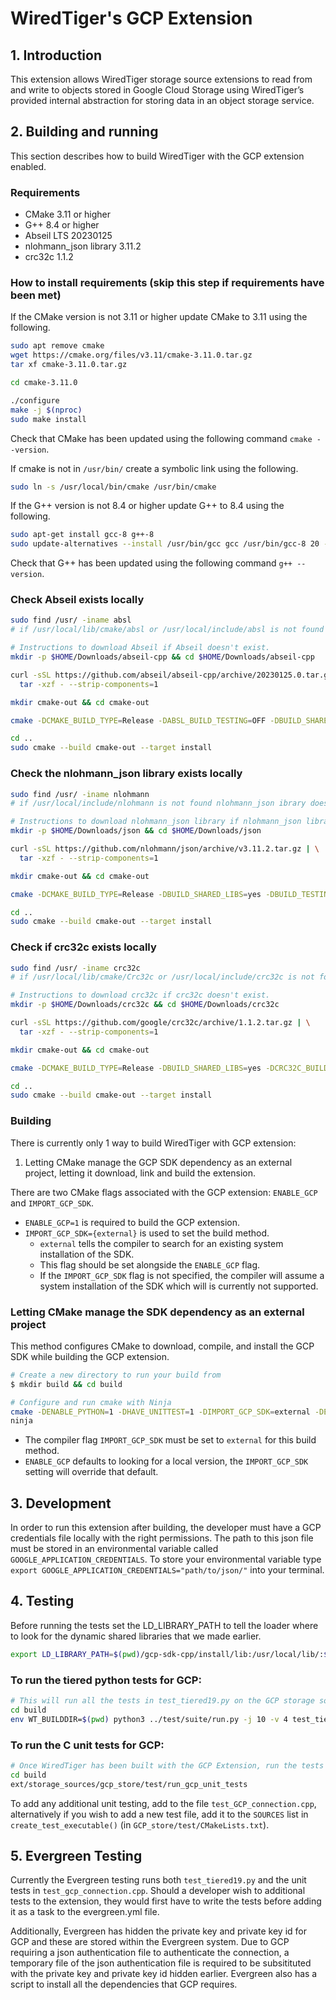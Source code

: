 # WiredTiger's GCP Extension
## 1. Introduction
This extension allows WiredTiger storage source extensions to read from and write to objects stored in Google Cloud Storage using WiredTiger’s provided internal abstraction for storing data in an object storage service.

## 2. Building and running
This section describes how to build WiredTiger with the GCP extension enabled.

### Requirements
* CMake 3.11 or higher
* G++ 8.4 or higher
* Abseil LTS 20230125
* nlohmann_json library 3.11.2
* crc32c 1.1.2

### How to install requirements (skip this step if requirements have been met)
If the CMake version is not 3.11 or higher update CMake to 3.11 using the following.
```bash
sudo apt remove cmake
wget https://cmake.org/files/v3.11/cmake-3.11.0.tar.gz
tar xf cmake-3.11.0.tar.gz

cd cmake-3.11.0

./configure
make -j $(nproc)
sudo make install
```
Check that CMake has been updated using the following command `cmake --version`.

If cmake is not in `/usr/bin/` create a symbolic link using the following.

```bash
sudo ln -s /usr/local/bin/cmake /usr/bin/cmake
```

If the G++ version is not 8.4 or higher update G++ to 8.4 using the following.

```bash
sudo apt-get install gcc-8 g++-8
sudo update-alternatives --install /usr/bin/gcc gcc /usr/bin/gcc-8 20 --slave /usr/bin/g++ g++ /usr/bin/g++-8
```
Check that G++ has been updated using the following command `g++ --version`.

### Check Abseil exists locally
```bash
sudo find /usr/ -iname absl
# if /usr/local/lib/cmake/absl or /usr/local/include/absl is not found absl doesn't exist!

# Instructions to download Abseil if Abseil doesn't exist.
mkdir -p $HOME/Downloads/abseil-cpp && cd $HOME/Downloads/abseil-cpp

curl -sSL https://github.com/abseil/abseil-cpp/archive/20230125.0.tar.gz | \
  tar -xzf - --strip-components=1

mkdir cmake-out && cd cmake-out

cmake -DCMAKE_BUILD_TYPE=Release -DABSL_BUILD_TESTING=OFF -DBUILD_SHARED_LIBS=yes ../. && make -j $(nproc)

cd ..
sudo cmake --build cmake-out --target install
```

### Check the nlohmann_json library exists locally
```bash
sudo find /usr/ -iname nlohmann
# if /usr/local/include/nlohmann is not found nlohmann_json ibrary doesn't exist!

# Instructions to download nlohmann_json library if nlohmann_json library doesn't exist.
mkdir -p $HOME/Downloads/json && cd $HOME/Downloads/json

curl -sSL https://github.com/nlohmann/json/archive/v3.11.2.tar.gz | \
  tar -xzf - --strip-components=1

mkdir cmake-out && cd cmake-out

cmake -DCMAKE_BUILD_TYPE=Release -DBUILD_SHARED_LIBS=yes -DBUILD_TESTING=OFF -DJSON_BuildTests=OFF ../. && make -j $(nproc)

cd ..
sudo cmake --build cmake-out --target install
```

### Check if crc32c exists locally
```bash
sudo find /usr/ -iname crc32c
# if /usr/local/lib/cmake/Crc32c or /usr/local/include/crc32c is not found crc32c doesn't exist!

# Instructions to download crc32c if crc32c doesn't exist.
mkdir -p $HOME/Downloads/crc32c && cd $HOME/Downloads/crc32c

curl -sSL https://github.com/google/crc32c/archive/1.1.2.tar.gz | \
  tar -xzf - --strip-components=1

mkdir cmake-out && cd cmake-out

cmake -DCMAKE_BUILD_TYPE=Release -DBUILD_SHARED_LIBS=yes -DCRC32C_BUILD_TESTS=OFF -DCRC32C_BUILD_BENCHMARKS=OFF -DCRC32C_USE_GLOG=OFF ../. && make -j $(nproc)

cd ..
sudo cmake --build cmake-out --target install
```
### Building
There is currently only 1 way to build WiredTiger with GCP extension:
1. Letting CMake manage the GCP SDK dependency as an external project, letting it download, link and build the extension.

There are two CMake flags associated with the GCP extension: `ENABLE_GCP` and `IMPORT_GCP_SDK`.
* `ENABLE_GCP=1` is required to build the GCP extension.
* `IMPORT_GCP_SDK={external}` is used to set the build method.
    *   `external` tells the compiler to search for an existing system installation of the SDK.
    *    This flag should be set alongside the `ENABLE_GCP` flag.
    *    If the `IMPORT_GCP_SDK` flag is not specified, the compiler will assume a system installation of the SDK which will is currently not supported.
### Letting CMake manage the SDK dependency as an external project

This method configures CMake to download, compile, and install the GCP SDK while building the GCP extension.

```bash
# Create a new directory to run your build from
$ mkdir build && cd build

# Configure and run cmake with Ninja
cmake -DENABLE_PYTHON=1 -DHAVE_UNITTEST=1 -DIMPORT_GCP_SDK=external -DENABLE_GCP=1 -G Ninja ../.
ninja
```

* The compiler flag `IMPORT_GCP_SDK` must be set to `external` for this build method.
* `ENABLE_GCP` defaults to looking for a local version, the `IMPORT_GCP_SDK` setting will override that default.

## 3. Development
In order to run this extension after building, the developer must have a GCP credentials file locally with the right permissions. The path to this json file must be stored in an environmental variable called `GOOGLE_APPLICATION_CREDENTIALS`. To store your environmental variable type `export GOOGLE_APPLICATION_CREDENTIALS="path/to/json/"` into your terminal.
## 4. Testing

Before running the tests set the LD_LIBRARY_PATH to tell the loader where to look for the dynamic shared libraries that we made earlier.

```bash
export LD_LIBRARY_PATH=$(pwd)/gcp-sdk-cpp/install/lib:/usr/local/lib/:$LD_LIBRARY_PATH
```
### To run the tiered python tests for GCP:

```bash
# This will run all the tests in test_tiered19.py on the GCP storage source. The following command will run the tests from the build directory that was made earlier.
cd build
env WT_BUILDDIR=$(pwd) python3 ../test/suite/run.py -j 10 -v 4 test_tiered19
```

### To run the C unit tests for GCP:

```bash
# Once WiredTiger has been built with the GCP Extension, run the tests from the build directory
cd build
ext/storage_sources/gcp_store/test/run_gcp_unit_tests
```

To add any additional unit testing, add to the file `test_GCP_connection.cpp`, alternatively if you
wish to add a new test file, add it to the `SOURCES` list in `create_test_executable()`
(in `GCP_store/test/CMakeLists.txt`).

## 5. Evergreen Testing

Currently the Evergreen testing runs both `test_tiered19.py` and the unit tests in `test_gcp_connection.cpp`. Should a developer wish to additional tests to the extension, they would first have to write the tests before adding it as a task to the evergreen.yml file.

Additionally, Evergreen has hidden the private key and private key id for GCP and these are stored within the Evergreen system. Due to GCP requiring a json authentication file to authenticate the connection, a temporary file of the json authentication file is required to be subsitituted with the private key and private key id hidden earlier. Evergreen also has a script to install all the dependencies that GCP requires.